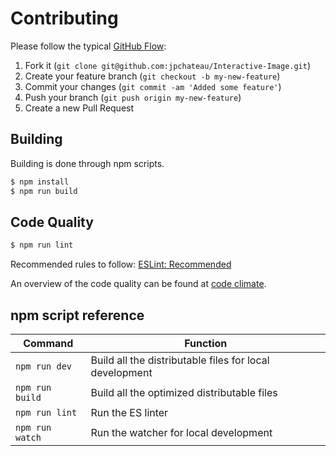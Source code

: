 # Contributing

Please follow the typical [GitHub Flow](https://guides.github.com/introduction/flow/):

1. Fork it (`git clone git@github.com:jpchateau/Interactive-Image.git`)
2. Create your feature branch (`git checkout -b my-new-feature`)
3. Commit your changes (`git commit -am 'Added some feature'`)
4. Push your branch (`git push origin my-new-feature`)
5. Create a new Pull Request

## Building

Building is done through npm scripts.

```sh
$ npm install
$ npm run build
```

## Code Quality

```sh
$ npm run lint
```

Recommended rules to follow: [ESLint: Recommended](https://eslint.org/docs/rules/)

An overview of the code quality can be found at [code climate](https://codeclimate.com/github/jpchateau/Interactive-Image).

## npm script reference

| Command          | Function                                                |
|------------------|---------------------------------------------------------|
| `npm run dev`    | Build all the distributable files for local development |
| `npm run build`  | Build all the optimized distributable files             |
| `npm run lint`   | Run the ES linter                                       |
| `npm run watch`  | Run the watcher for local development                   |